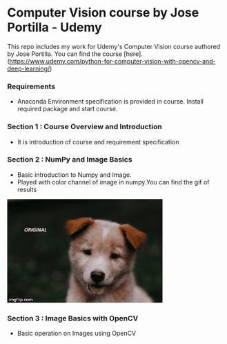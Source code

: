 # Computer Vision course by Jose Portilla - Udemy

This repo includes my work for Udemy's Computer Vision course authored by Jose Portilla.
You can find the course [here].(https://www.udemy.com/python-for-computer-vision-with-opencv-and-deep-learning/)


### Requirements
- Anaconda Environment specification is provided in course. Install required package and start course.

### Section 1 : Course Overview and Introduction
- It is introduction of course and requirement specification

### Section 2 : NumPy and Image Basics
- Basic introduction to Numpy and Image.
- Played with color channel of image in numpy.You can find the gif of results 

 ![Playing_with_color_channel](Data/numpyPlay.gif)

### Section 3 : Image Basics with OpenCV
- Basic operation on Images using OpenCV

